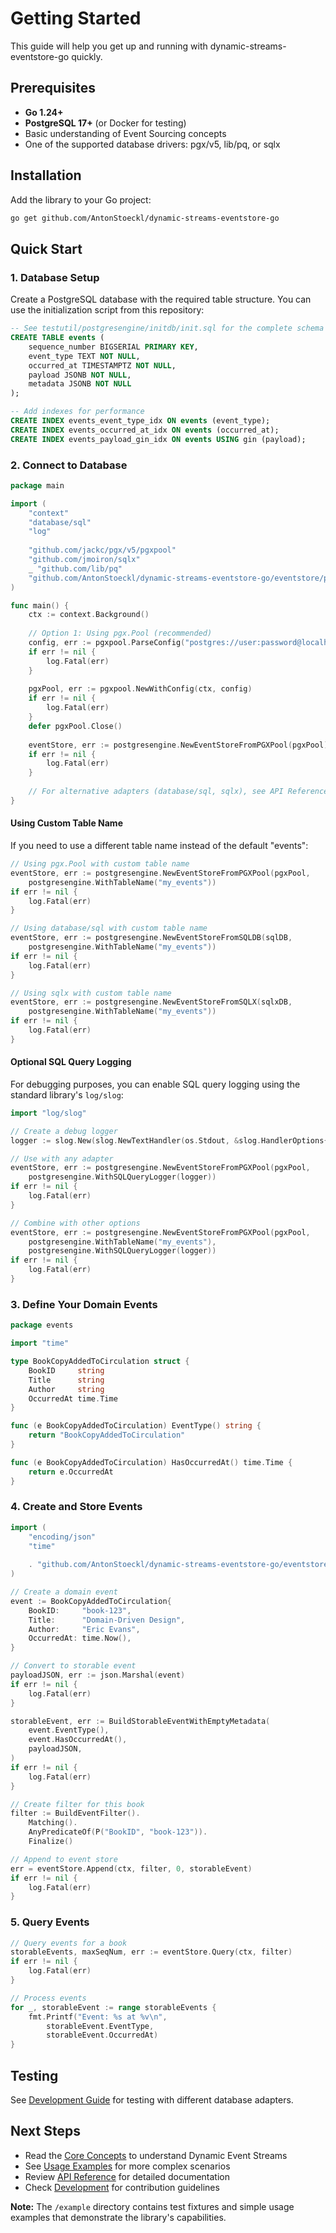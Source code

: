 # Getting Started

This guide will help you get up and running with dynamic-streams-eventstore-go quickly.

## Prerequisites

- **Go 1.24+**
- **PostgreSQL 17+** (or Docker for testing)
- Basic understanding of Event Sourcing concepts
- One of the supported database drivers: pgx/v5, lib/pq, or sqlx

## Installation

Add the library to your Go project:

```bash
go get github.com/AntonStoeckl/dynamic-streams-eventstore-go
```

## Quick Start

### 1. Database Setup

Create a PostgreSQL database with the required table structure. You can use the initialization script from this repository:

```sql
-- See testutil/postgresengine/initdb/init.sql for the complete schema
CREATE TABLE events (
    sequence_number BIGSERIAL PRIMARY KEY,
    event_type TEXT NOT NULL,
    occurred_at TIMESTAMPTZ NOT NULL,
    payload JSONB NOT NULL,
    metadata JSONB NOT NULL
);

-- Add indexes for performance
CREATE INDEX events_event_type_idx ON events (event_type);
CREATE INDEX events_occurred_at_idx ON events (occurred_at);
CREATE INDEX events_payload_gin_idx ON events USING gin (payload);
```

### 2. Connect to Database

```go
package main

import (
    "context"
    "database/sql"
    "log"
    
    "github.com/jackc/pgx/v5/pgxpool"
    "github.com/jmoiron/sqlx"
    _ "github.com/lib/pq"
    "github.com/AntonStoeckl/dynamic-streams-eventstore-go/eventstore/postgresengine"
)

func main() {
    ctx := context.Background()
    
    // Option 1: Using pgx.Pool (recommended)
    config, err := pgxpool.ParseConfig("postgres://user:password@localhost/eventstore")
    if err != nil {
        log.Fatal(err)
    }
    
    pgxPool, err := pgxpool.NewWithConfig(ctx, config)
    if err != nil {
        log.Fatal(err)
    }
    defer pgxPool.Close()
    
    eventStore, err := postgresengine.NewEventStoreFromPGXPool(pgxPool)
    if err != nil {
        log.Fatal(err)
    }
    
    // For alternative adapters (database/sql, sqlx), see API Reference documentation
}
```

#### Using Custom Table Name

If you need to use a different table name instead of the default "events":

```go
// Using pgx.Pool with custom table name
eventStore, err := postgresengine.NewEventStoreFromPGXPool(pgxPool, 
    postgresengine.WithTableName("my_events"))
if err != nil {
    log.Fatal(err)
}

// Using database/sql with custom table name
eventStore, err := postgresengine.NewEventStoreFromSQLDB(sqlDB,
    postgresengine.WithTableName("my_events"))
if err != nil {
    log.Fatal(err)
}

// Using sqlx with custom table name
eventStore, err := postgresengine.NewEventStoreFromSQLX(sqlxDB,
    postgresengine.WithTableName("my_events"))
if err != nil {
    log.Fatal(err)
}
```

#### Optional SQL Query Logging

For debugging purposes, you can enable SQL query logging using the standard library's `log/slog`:

```go
import "log/slog"

// Create a debug logger 
logger := slog.New(slog.NewTextHandler(os.Stdout, &slog.HandlerOptions{Level: slog.LevelDebug}))

// Use with any adapter
eventStore, err := postgresengine.NewEventStoreFromPGXPool(pgxPool, 
    postgresengine.WithSQLQueryLogger(logger))
if err != nil {
    log.Fatal(err)
}

// Combine with other options
eventStore, err := postgresengine.NewEventStoreFromPGXPool(pgxPool,
    postgresengine.WithTableName("my_events"),
    postgresengine.WithSQLQueryLogger(logger))
if err != nil {
    log.Fatal(err)
}
```

### 3. Define Your Domain Events

```go
package events

import "time"

type BookCopyAddedToCirculation struct {
    BookID     string   
    Title      string   
    Author     string   
    OccurredAt time.Time
}

func (e BookCopyAddedToCirculation) EventType() string {
    return "BookCopyAddedToCirculation"
}

func (e BookCopyAddedToCirculation) HasOccurredAt() time.Time {
    return e.OccurredAt
}
```

### 4. Create and Store Events

```go
import (
    "encoding/json"
    "time"
    
    . "github.com/AntonStoeckl/dynamic-streams-eventstore-go/eventstore"
)

// Create a domain event
event := BookCopyAddedToCirculation{
    BookID:     "book-123",
    Title:      "Domain-Driven Design",
    Author:     "Eric Evans",
    OccurredAt: time.Now(),
}

// Convert to storable event
payloadJSON, err := json.Marshal(event)
if err != nil {
    log.Fatal(err)
}

storableEvent, err := BuildStorableEventWithEmptyMetadata(
    event.EventType(),
    event.HasOccurredAt(),
    payloadJSON,
)
if err != nil {
    log.Fatal(err)
}

// Create filter for this book
filter := BuildEventFilter().
    Matching().
    AnyPredicateOf(P("BookID", "book-123")).
    Finalize()

// Append to event store
err = eventStore.Append(ctx, filter, 0, storableEvent)
if err != nil {
    log.Fatal(err)
}
```

### 5. Query Events

```go
// Query events for a book
storableEvents, maxSeqNum, err := eventStore.Query(ctx, filter)
if err != nil {
    log.Fatal(err)
}

// Process events
for _, storableEvent := range storableEvents {
    fmt.Printf("Event: %s at %v\n", 
        storableEvent.EventType, 
        storableEvent.OccurredAt)
}
```

## Testing

See [Development Guide](./development.md) for testing with different database adapters.

## Next Steps

- Read the [Core Concepts](./core-concepts.md) to understand Dynamic Event Streams
- See [Usage Examples](./usage-examples.md) for more complex scenarios  
- Review [API Reference](./api-reference.md) for detailed documentation
- Check [Development](./development.md) for contribution guidelines

**Note:** The `/example` directory contains test fixtures and simple usage examples that demonstrate the library's capabilities.